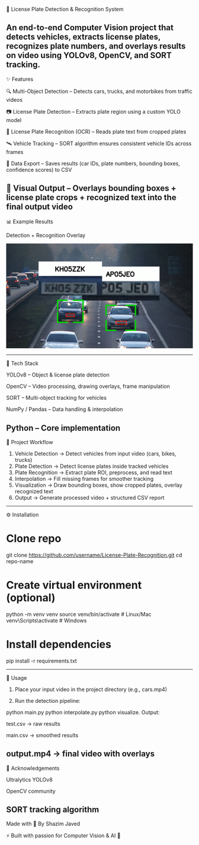 🚗 License Plate Detection & Recognition System

An end-to-end Computer Vision project that detects vehicles, extracts license plates, recognizes plate numbers, and overlays results on video using YOLOv8, OpenCV, and SORT tracking.
---

✨ Features

🔍 Multi-Object Detection – Detects cars, trucks, and motorbikes from traffic videos

📷 License Plate Detection – Extracts plate region using a custom YOLO model

🔡 License Plate Recognition (OCR) – Reads plate text from cropped plates

🛰 Vehicle Tracking – SORT algorithm ensures consistent vehicle IDs across frames

📝 Data Export – Saves results (car IDs, plate numbers, bounding boxes, confidence scores) to CSV

🎥 Visual Output – Overlays bounding boxes + license plate crops + recognized text into the final output video
---
📊 Example Results

Detection + Recognition Overlay

![Demo](demo.png)

---


🧠 Tech Stack

YOLOv8 – Object & license plate detection

OpenCV – Video processing, drawing overlays, frame manipulation

SORT – Multi-object tracking for vehicles

NumPy / Pandas – Data handling & interpolation

Python – Core implementation
---

📂 Project Workflow

1. Vehicle Detection → Detect vehicles from input video (cars, bikes, trucks)
2. Plate Detection → Detect license plates inside tracked vehicles
3. Plate Recognition → Extract plate ROI, preprocess, and read text
4. Interpolation → Fill missing frames for smoother tracking
5. Visualization → Draw bounding boxes, show cropped plates, overlay recognized text
6. Output → Generate processed video + structured CSV report

---

⚙ Installation

# Clone repo
git clone https://github.com/username/License-Plate-Recognition.git
cd repo-name

# Create virtual environment (optional)
python -m venv venv
source venv/bin/activate    # Linux/Mac
venv\Scripts\activate       # Windows

# Install dependencies
pip install -r requirements.txt

---

🚀 Usage

1. Place your input video in the project directory (e.g., cars.mp4)

2. Run the detection pipeline:

python main.py
python interpolate.py
python visualize. Output:

test.csv → raw results

main.csv → smoothed results

output.mp4 → final video with overlays
---

🙌 Acknowledgements

Ultralytics YOLOv8

OpenCV community

SORT tracking algorithm
---
Made with 🤎 By Shazim Javed

⚡ Built with passion for Computer Vision & AI 🚀


